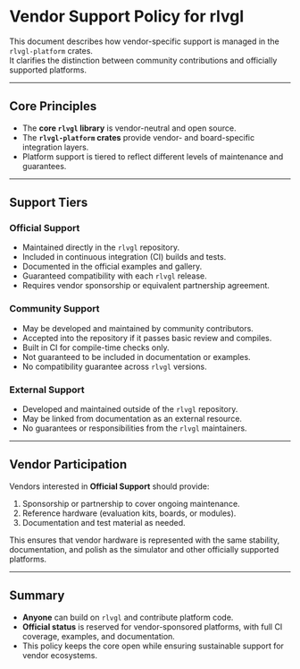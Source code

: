 # Vendor Support Policy for rlvgl

This document describes how vendor-specific support is managed in the `rlvgl-platform` crates.  
It clarifies the distinction between community contributions and officially supported platforms.

---

## Core Principles

- The **core `rlvgl` library** is vendor-neutral and open source.  
- The **`rlvgl-platform` crates** provide vendor- and board-specific integration layers.  
- Platform support is tiered to reflect different levels of maintenance and guarantees.

---

## Support Tiers

### Official Support
- Maintained directly in the `rlvgl` repository.  
- Included in continuous integration (CI) builds and tests.  
- Documented in the official examples and gallery.  
- Guaranteed compatibility with each `rlvgl` release.  
- Requires vendor sponsorship or equivalent partnership agreement.

### Community Support
- May be developed and maintained by community contributors.  
- Accepted into the repository if it passes basic review and compiles.  
- Built in CI for compile-time checks only.  
- Not guaranteed to be included in documentation or examples.  
- No compatibility guarantee across `rlvgl` versions.

### External Support
- Developed and maintained outside of the `rlvgl` repository.  
- May be linked from documentation as an external resource.  
- No guarantees or responsibilities from the `rlvgl` maintainers.

---

## Vendor Participation

Vendors interested in **Official Support** should provide:
1. Sponsorship or partnership to cover ongoing maintenance.  
2. Reference hardware (evaluation kits, boards, or modules).  
3. Documentation and test material as needed.  

This ensures that vendor hardware is represented with the same stability, documentation, and polish as the simulator and other officially supported platforms.

---

## Summary

- **Anyone** can build on `rlvgl` and contribute platform code.  
- **Official status** is reserved for vendor-sponsored platforms, with full CI coverage, examples, and documentation.  
- This policy keeps the core open while ensuring sustainable support for vendor ecosystems.
